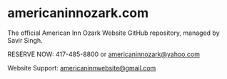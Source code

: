 # americaninnozark.com

The official American Inn Ozark Website GitHub repository, managed by Savir Singh.

RESERVE NOW: 417-485-8800 or americaninnozark@yahoo.com

Website Support: americaninnwebsite@gmail.com
